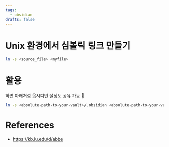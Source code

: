 ```yaml
---
tags:
  - obsidian
drafts: false
---
```


# Unix 환경에서 심볼릭 링크 만들기

```sh
ln -s <source_file> <myfile>
```

# 활용

하면 아래처럼 옵시디언 설정도 공유 가능 🥱

```sh
ln -s <absolute-path-to-your-vault>/.obsidian <absolute-path-to-your-vault>/.obsidian
```

# References
- https://kb.iu.edu/d/abbe